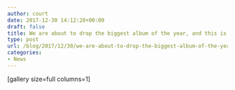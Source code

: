 ```yaml
---
author: court
date: 2017-12-30 14:12:28+00:00
draft: false
title: We are about to drop the biggest album of the year, and this is the cover.
type: post
url: /blog/2017/12/30/we-are-about-to-drop-the-biggest-album-of-the-year-and-this-is-the-cover/
categories:
- News
---
```


[gallery size=full columns=1]


